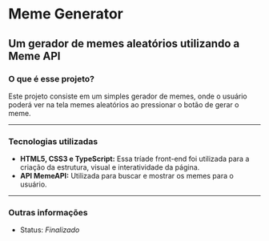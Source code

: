 <h1>Meme Generator</h1>
<h2>Um gerador de memes aleatórios utilizando a Meme API</h2>
<h3>O que é esse projeto?</h3>
<p>
    Este projeto consiste em um simples gerador de
    memes, onde o usuário poderá ver na tela
    memes aleatórios ao pressionar o botão de
    gerar o meme.
</p>
<hr>
<h3>Tecnologias utilizadas</h3>
<ul>
    <li> 
        <strong>HTML5, CSS3 e TypeScript:</strong> 
        Essa tríade front-end foi utilizada para
        a criação da estrutura, visual e interatividade
        da página.
    </li>
    <li><strong>API MemeAPI:</strong> 
        Utilizada para buscar e mostrar os memes para o usuário.
    </li>
</ul>
<hr>
<h3>Outras informações</h3>
<ul>
    <li> Status: <em>Finalizado</em>
</ul>
